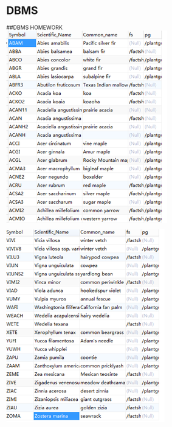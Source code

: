 # DBMS
##DBMS HOMEWORK
![image](https://github.com/wangweijun120/DBMS/blob/master/Public/image/data0.png)

![image](https://github.com/wangweijun120/DBMS/blob/master/Public/image/data1.png)
